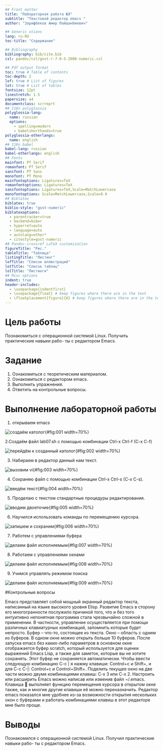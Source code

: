 ```yaml
---
## Front matter
title: "Лабораторная работа №9"
subtitle: "Текстовой редактор emacs "
author: "Зарифбеков Амир Пайшанбиевич"

## Generic otions
lang: ru-RU
toc-title: "Содержание"

## Bibliography
bibliography: bib/cite.bib
csl: pandoc/csl/gost-r-7-0-5-2008-numeric.csl

## Pdf output format
toc: true # Table of contents
toc-depth: 2
lof: true # List of figures
lot: true # List of tables
fontsize: 12pt
linestretch: 1.5
papersize: a4
documentclass: scrreprt
## I18n polyglossia
polyglossia-lang:
  name: russian
  options:
	- spelling=modern
	- babelshorthands=true
polyglossia-otherlangs:
  name: english
## I18n babel
babel-lang: russian
babel-otherlangs: english
## Fonts
mainfont: PT Serif
romanfont: PT Serif
sansfont: PT Sans
monofont: PT Mono
mainfontoptions: Ligatures=TeX
romanfontoptions: Ligatures=TeX
sansfontoptions: Ligatures=TeX,Scale=MatchLowercase
monofontoptions: Scale=MatchLowercase,Scale=0.9
## Biblatex
biblatex: true
biblio-style: "gost-numeric"
biblatexoptions:
  - parentracker=true
  - backend=biber
  - hyperref=auto
  - language=auto
  - autolang=other*
  - citestyle=gost-numeric
## Pandoc-crossref LaTeX customization
figureTitle: "Рис."
tableTitle: "Таблица"
listingTitle: "Листинг"
lofTitle: "Список иллюстраций"
lotTitle: "Список таблиц"
lolTitle: "Листинги"
## Misc options
indent: true
header-includes:
  - \usepackage{indentfirst}
  - \usepackage{float} # keep figures where there are in the text
  - \floatplacement{figure}{H} # keep figures where there are in the text
---
```


# Цель работы

Познакомиться с операционной системой Linux. Получить практические навыки рабо-
ты с редактором Emacs.

# Задание

1. Ознакомиться с теоретическим материалом.
2. Ознакомиться с редактором emacs.
3. Выполнить упражнения.
4. Ответить на контрольные вопросы.


# Выполнение лабораторной работы

1.  открываем emacs

![создаём католог](image/1.png){#fig:001 width=70%}

2.Создаём файл lab07.sh с помощью комбинации Ctrl-x Ctrl-f (C-x C-f)

![ перейдём к созданный католог](image/2.png){#fig:002 width=70%}


3. Набираем в редактор данный нам текст.

![ вызовим vi ](image/3.png){#fig:003 width=70%}


4. Сохраняю файл с помощью комбинации Ctrl-x Ctrl-s (C-x C-s).
 
![ введём текст ](image/4.png){#fig:004 width=70%}

5. Проделаю с текстом стандартные процедуры редактирования.

![ вводим двоеточие](image/5.png){#fig:005 width=70%}

6. Научился использовать команды по перемещению курсора.

![ запишем и сохраним ](image/6.png){#fig:006 width=70%}


7. Работем с управлениями буфера

![ делаем файл исполняемым ](image/7.png){#fig:007 width=70%}

8. Работаем с управлениями окнами

![ делаем файл исполняемым ](image/8.png){#fig:008 width=70%}

9. Учимся управлять режимом поиска

![ делаем файл исполняемым ](image/9.png){#fig:009 width=70%}

#Контрольные вопросы

Emacs представляет собой мощный экранный редактор текста, написанный на языке высокого уровня Elisp.
    Развитие Emacs в сторону его многогранности послужило причиной того, что и без того интуитивно непонятная программа стала чрезвычайно сложной в применении. В частности, управление осуществляется при помощи различных клавиатурных комбинаций, запомнить которые будет непросто.
    Буфер – что-то, состоящее из текста. Окно – область с одним из буферов.
    В одном окне можно открыть больше 10 буферов.
    После запуска emacs без каких-либо параметров в основном окне отображается буфер scratch, который используется для оценки выражений Emacs Lisp, а также для заметок, которые вы не хотите сохранять. Этот буфер не сохраняется автоматически.
    Чтобы ввести следующую комбинацию C-c | я нажму клавиши: Control+c и Shift+, и для C-c C-|: Control+c и Control+Shift+.
    Поделить текущее окно на две части можно двумя комбинациями клавиш: C-x 3 или C-x 2.
    Настроить или расширить Emacs можно написав или изменив файл ~/.emacs.
    Клавиша  выполняет функцию перемещения курсора в открытом окне также, как и многие другие клавиши её можно переназначить.
    Редактор emacs показался мне удобнее из-за возможности открытия нескольких окон с буферами и работать комбинациями клавиш в этот редакторе мне было проще.

# Выводы

Познакомился с операционной системой Linux. Получил практические навыки рабо-
ты с редактором Emacs.



